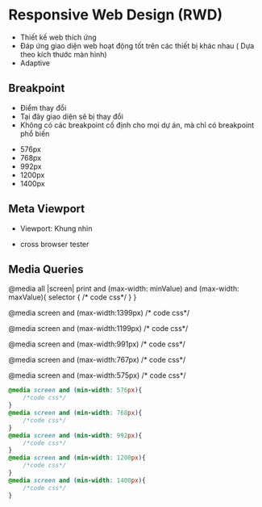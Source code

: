 # Responsive Web Design (RWD)
- Thiết kế web thích ứng
- Đáp ứng giao diện web hoạt động tốt trên các thiết bị khác nhau ( Dựa theo kích thước màn hình)
- Adaptive

## Breakpoint
- Điểm thay đổi 
- Tại đây giao diện sẽ bị thay đổi
- Không có các breakpoint cố định cho mọi dự án, mà chỉ có breakpoint phổ biến

+ 576px
+ 768px
+ 992px
+ 1200px
+ 1400px

## Meta Viewport 

- Viewport: Khung nhìn
* cross browser tester

## Media Queries

@media all |screen| print and (max-width: minValue) and (max-width: maxValue){
    selector {
        /* code css*/
    }
}

@media screen and (max-width:1399px)
/* code css*/

@media screen and (max-width:1199px)
/* code css*/

@media screen and (max-width:991px)
/* code css*/

@media screen and (max-width:767px)
/* code css*/

@media screen and (max-width:575px)
/* code css*/

```css
@media screen and (min-width: 576px){
    /*code css*/
}
@media screen and (min-width: 768px){
    /*code css*/
}
@media screen and (min-width: 992px){
    /*code css*/
}
@media screen and (min-width: 1200px){
    /*code css*/
}
@media screen and (min-width: 1400px){
    /*code css*/
}
```